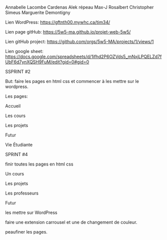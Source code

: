 Annabelle Lacombe Cardenas
Alek répeau
Max-J Rosalbert
Christopher Simeus
Marguerite Demontigny

Lien WordPress:
https://gftnth00.mywhc.ca/tim34/

Lien page gitHub:
https://5w5-ma.github.io/projet-web-5w5/

Lien gitHub project:
https://github.com/orgs/5w5-MA/projects/1/views/1

Lien google sheet:
https://docs.google.com/spreadsheets/d/1ifhd2P6OZVds5_mNxjLPQELZd7fUbF6d7ynXQSH9FuM/edit?gid=0#gid=0

SSPRINT #2

But: faire les pages en html css et commencer à les mettre sur le wordpress.

Les pages:

  Accueil
  
  Les cours
  
  Les projets
  
  Futur
  
  Vie Étudiante


SPRINT #4


finir toutes les pages en html css

Un cours

Les projets

Les professeurs

Futur


les mettre sur WordPress

faire une extension carrousel et une de changement de couleur.

peaufiner les pages.



  

  
  
